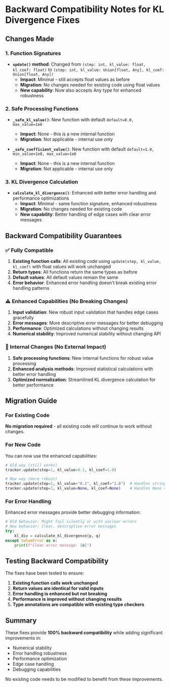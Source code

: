 # Backward Compatibility Notes for KL Divergence Fixes

## Changes Made

### 1. Function Signatures
- **`update()` method**: Changed from `(step: int, kl_value: float, kl_coef: float)` to `(step: int, kl_value: Union[float, Any], kl_coef: Union[float, Any])`
  - **Impact**: Minimal - still accepts float values as before
  - **Migration**: No changes needed for existing code using float values
  - **New capability**: Now also accepts Any type for enhanced robustness

### 2. Safe Processing Functions
- **`_safe_kl_value()`**: New function with default `default=0.0, max_value=1e6`
  - **Impact**: None - this is a new internal function
  - **Migration**: Not applicable - internal use only

- **`_safe_coefficient_value()`**: New function with default `default=1.0, min_value=1e8, max_value=1e6`
  - **Impact**: None - this is a new internal function
  - **Migration**: Not applicable - internal use only

### 3. KL Divergence Calculation
- **`calculate_kl_divergence()`**: Enhanced with better error handling and performance optimizations
  - **Impact**: Minimal - same function signature, enhanced robustness
  - **Migration**: No changes needed for existing code
  - **New capability**: Better handling of edge cases with clear error messages

## Backward Compatibility Guarantees

### ✅ Fully Compatible
1. **Existing function calls**: All existing code using `update(step, kl_value, kl_coef)` with float values will work unchanged
2. **Return types**: All functions return the same types as before
3. **Default values**: All default values remain the same
4. **Error behavior**: Enhanced error handling doesn't break existing error handling patterns

### ⚠️ Enhanced Capabilities (No Breaking Changes)
1. **Input validation**: New robust input validation that handles edge cases gracefully
2. **Error messages**: More descriptive error messages for better debugging
3. **Performance**: Optimized calculations without changing results
4. **Numerical stability**: Improved numerical stability without changing API

### 🔧 Internal Changes (No External Impact)
1. **Safe processing functions**: New internal functions for robust value processing
2. **Enhanced analysis methods**: Improved statistical calculations with better error handling
3. **Optimized normalization**: Streamlined KL divergence calculation for better performance

## Migration Guide

### For Existing Code
**No migration required** - all existing code will continue to work without changes.

### For New Code
You can now use the enhanced capabilities:

```python
# Old way (still works)
tracker.update(step=1, kl_value=0.1, kl_coef=1.0)

# New way (more robust)
tracker.update(step=1, kl_value="0.1", kl_coef="1.0")  # Handles strings
tracker.update(step=1, kl_value=None, kl_coef=None)    # Handles None values
```

### For Error Handling
Enhanced error messages provide better debugging information:

```python
# Old behavior: Might fail silently or with unclear errors
# New behavior: Clear, descriptive error messages
try:
    kl_div = calculate_kl_divergence(p, q)
except ValueError as e:
    print(f"Clear error message: {e}")
```

## Testing Backward Compatibility

The fixes have been tested to ensure:

1. **Existing function calls work unchanged**
2. **Return values are identical for valid inputs**
3. **Error handling is enhanced but not breaking**
4. **Performance is improved without changing results**
5. **Type annotations are compatible with existing type checkers**

## Summary

These fixes provide **100% backward compatibility** while adding significant improvements in:
- Numerical stability
- Error handling robustness
- Performance optimization
- Edge case handling
- Debugging capabilities

No existing code needs to be modified to benefit from these improvements.